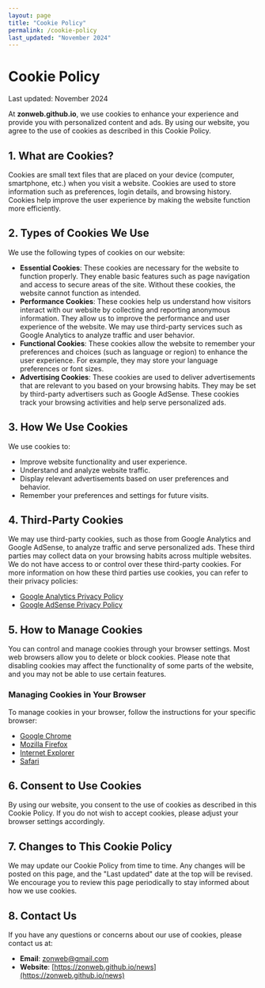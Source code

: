```yaml
---
layout: page
title: "Cookie Policy"
permalink: /cookie-policy
last_updated: "November 2024"
---
```


# Cookie Policy

Last updated: November 2024

At **zonweb.github.io**, we use cookies to enhance your experience and provide you with personalized content and ads. By using our website, you agree to the use of cookies as described in this Cookie Policy.

## 1. What are Cookies?
Cookies are small text files that are placed on your device (computer, smartphone, etc.) when you visit a website. Cookies are used to store information such as preferences, login details, and browsing history. Cookies help improve the user experience by making the website function more efficiently.

## 2. Types of Cookies We Use
We use the following types of cookies on our website:

- **Essential Cookies**: These cookies are necessary for the website to function properly. They enable basic features such as page navigation and access to secure areas of the site. Without these cookies, the website cannot function as intended.
- **Performance Cookies**: These cookies help us understand how visitors interact with our website by collecting and reporting anonymous information. They allow us to improve the performance and user experience of the website. We may use third-party services such as Google Analytics to analyze traffic and user behavior.
- **Functional Cookies**: These cookies allow the website to remember your preferences and choices (such as language or region) to enhance the user experience. For example, they may store your language preferences or font sizes.
- **Advertising Cookies**: These cookies are used to deliver advertisements that are relevant to you based on your browsing habits. They may be set by third-party advertisers such as Google AdSense. These cookies track your browsing activities and help serve personalized ads.

## 3. How We Use Cookies
We use cookies to:

- Improve website functionality and user experience.
- Understand and analyze website traffic.
- Display relevant advertisements based on user preferences and behavior.
- Remember your preferences and settings for future visits.

## 4. Third-Party Cookies
We may use third-party cookies, such as those from Google Analytics and Google AdSense, to analyze traffic and serve personalized ads. These third parties may collect data on your browsing habits across multiple websites. We do not have access to or control over these third-party cookies. For more information on how these third parties use cookies, you can refer to their privacy policies:

- [Google Analytics Privacy Policy](https://policies.google.com/privacy)
- [Google AdSense Privacy Policy](https://policies.google.com/technologies/ads)

## 5. How to Manage Cookies
You can control and manage cookies through your browser settings. Most web browsers allow you to delete or block cookies. Please note that disabling cookies may affect the functionality of some parts of the website, and you may not be able to use certain features.

### Managing Cookies in Your Browser
To manage cookies in your browser, follow the instructions for your specific browser:

- [Google Chrome](https://support.google.com/chrome/answer/95647?hl=en)
- [Mozilla Firefox](https://support.mozilla.org/en-US/kb/enable-and-disable-cookies-website-preferences)
- [Internet Explorer](https://support.microsoft.com/en-us/help/17442/windows-internet-explorer-delete-manage-cookies)
- [Safari](https://support.apple.com/guide/safari/manage-cookies-and-website-data-sfri11471/mac)

## 6. Consent to Use Cookies
By using our website, you consent to the use of cookies as described in this Cookie Policy. If you do not wish to accept cookies, please adjust your browser settings accordingly.

## 7. Changes to This Cookie Policy
We may update our Cookie Policy from time to time. Any changes will be posted on this page, and the "Last updated" date at the top will be revised. We encourage you to review this page periodically to stay informed about how we use cookies.

## 8. Contact Us
If you have any questions or concerns about our use of cookies, please contact us at:

- **Email**: [zonweb@gmail.com](mailto:zonweb@gmail.com)
- **Website**: [https://zonweb.github.io/news](https://zonweb.github.io/news)
